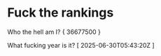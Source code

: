 # Fuck the rankings

Who the hell am I?
{ 36677500 }

What fucking year is it?
[ 2025-06-30T05:43:20Z ]
